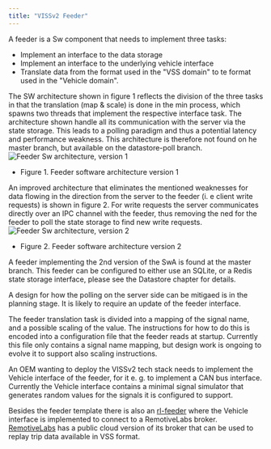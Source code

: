 ```yaml
---
title: "VISSv2 Feeder"
---
```


A feeder is a Sw component that needs to implement three tasks:
* Implement an interface to the data storage
* Implement an interface to the underlying vehicle interface
* Translate data from the format used in the "VSS domain" to te format used in the "Vehicle domain".

The SW architecture shown in figure 1 reflects the division of the three tasks in that the translation (map & scale) is done in the min process,
which spawns two threads that implement the respective interface task.
The architecture shown handle all its communication with the server via the state storage.
This leads to a polling paradigm and thus a potential latency and performance weakness.
This architecture is therefore not found on he master branch, but available on the datastore-poll branch.
![Feeder Sw architecture, version 1](/automotive-viss2/images/feeder-sw-design-v1.jpg?width=50pc)
* Figure 1. Feeder software architecture version 1

An improved architecture that eliminates the mentioned weaknesses for data flowing in the direction from the server to the feeder (i. e client write requests)
is shown in figure 2. For write requests the server communicates directly over an IPC channel with the feeder, thus removing the ned for the feeder to poll
the state storage to find new write requests.
![Feeder Sw architecture, version 2](/automotive-viss2/images/feeder-sw-design-v2.jpg?width=50pc)
* Figure 2. Feeder software architecture version 2

A feeder implementing the 2nd version of the SwA is found at the master branch.
This feeder can be configured to either use an SQLite, or a Redis state storage interface, please see the Datastore chapter for details.

A design for how the polling on the server side can be mitigaed is in the planning stage.
It is likely to require an update of the feeder interface.

The feeder translation task is divided into a mapping of the signal name, and a possible scaling of the value.
The instructions for how to do this is encoded into a configuration file that the feeder reads at startup.
Currently this file only contains a signal name mapping, but design work is ongoing to evolve it to support also scaling instructions.

An OEM wanting to deploy the VISSv2 tech stack needs to implement the Vehicle interface of the feeder, for it e. g. to implement a CAN bus interface.
Currently the Vehicle interface contains a minimal signal simulator that generates random values for the signals it is configured to support.

Besides the feeder template there is also an [rl-feeder](https://github.com/w3c/automotive-viss2/tree/master/feeder/feeder-rl)
where the Vehicle interface is implemented to connect to a RemotiveLabs broker.
[RemotiveLabs](https://remotivelabs.com/) has a public cloud version of its broker that can be used to replay trip data available in VSS format.
